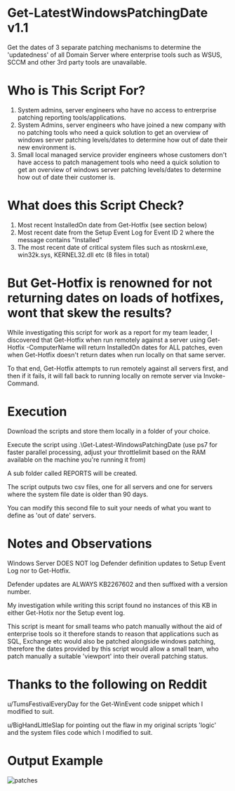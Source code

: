 # Get-LatestWindowsPatchingDate v1.1 
Get the dates of 3 separate patching mechanisms to determine the 'updatedness' of all Domain Server where enterprise tools such as WSUS, SCCM and other 3rd party tools are unavailable. 

# Who is This Script For? 
1. System admins, server engineers who have no access to entrerprise patching reporting tools/applications. 
2. System Admins, server engineers who have joined a new company with no patching tools who need a quick solution to get an overview of windows server patching levels/dates to determine how out of date their new environment is. 
3. Small local managed service provider engineers whose customers don't have access to patch management tools who need a quick solution to get an overview of windows server patching levels/dates to determine how out of date their customer is. 

# What does this Script Check? 
1. Most recent InstalledOn date from Get-Hotfix (see section below) 
2. Most recent date from the Setup Event Log for Event ID 2 where the message contains "Installed" 
3. The most recent date of critical system files such as ntoskrnl.exe, win32k.sys, KERNEL32.dll etc (8 files in total) 

# But Get-Hotfix is renowned for not returning dates on loads of hotfixes, wont that skew the results? 
While investigating this script for work as a report for my team leader, I discovered that Get-Hotfix when run remotely against a server using Get-Hotfix -ComputerName <remote server> will return InstalledOn dates for ALL patches, even when Get-Hotfix doesn't return dates when run locally on that same server. 

To that end, Get-Hotfix attempts to run remotely against all servers first, and then if it fails, it will fall back to running locally on remote server via Invoke-Command. 

# Execution 
Download the scripts and store them locally in a folder of your choice. 

Execute the script using .\Get-Latest-WindowsPatchingDate (use ps7 for faster parallel processing, adjust your throttlelimit based on the RAM available on the machine you're running it from) 

A sub folder called REPORTS will be created. 

The script outputs two csv files, one for all servers and one for servers where the system file date is older than 90 days. 

You can modify this second file to suit your needs of what you want to define as 'out of date' servers. 

# Notes and Observations 
Windows Server DOES NOT log Defender definition updates to Setup Event Log nor to Get-Hotfix. 
  
Defender updates are ALWAYS KB2267602 and then suffixed with a version number. 
  
My investigation while writing this script found no instances of this KB in either Get-Hotix nor the Setup event log. 

This script is meant for small teams who patch manually without the aid of enterprise tools so it therefore stands to reason that applications such as SQL, Exchange etc would also be patched alongside windows patching, therefore the dates provided by this script would allow a small team, who patch manually a suitable 'viewport' into their overall patching status. 

# Thanks to the following on Reddit 

u/TumsFestivalEveryDay for the Get-WinEvent code snippet which I modified to suit. 

u/BigHandLittleSlap for pointing out the flaw in my original scripts 'logic' and the system files code which I modified to suit. 


# Output Example 

![patches](https://i.imgur.com/CMWyWDI.png) 

 
